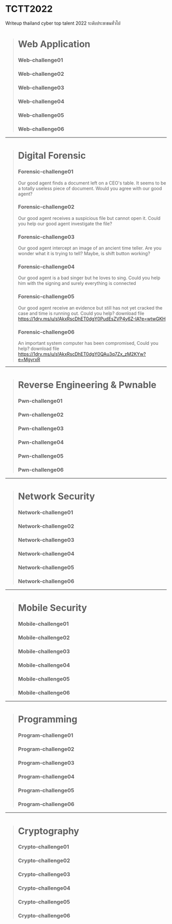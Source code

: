 # TCTT2022
Writeup thailand cyber top talent 2022 ระดับประชาชนทั่วไป

> # Web Application
> ### Web-challenge01
> ### Web-challenge02
> ### Web-challenge03
> ### Web-challenge04
> ### Web-challenge05
> ### Web-challenge06

---

> # Digital Forensic
> ### Forensic-challenge01
> Our good agent finds a document left on a CEO's table. It seems to be a totally useless piece of document. Would you agree with our good agent?
> ### Forensic-challenge02
> Our good agent receives a suspicious file but cannot open it. Could you help our good agent investigate the file?
> ### Forensic-challenge03
> Our good agent intercept an image of an ancient time teller. Are you wonder what it is trying to tell? Maybe, is shift button working?
> ### Forensic-challenge04
> Our good agent is a bad singer but he loves to sing. Could you help him with the signing and surely everything is connected
> ### Forensic-challenge05
> Our good agent receive an evidence but still has not yet cracked the case and time is running out. Could you help?
> download file
> https://1drv.ms/u/s!AkxRscDhET0dgY0PudEsZVP4y6Z-IA?e=wtwGKH
> ### Forensic-challenge06
> An important system computer has been compromised, Could you help?
> download file
> https://1drv.ms/u/s!AkxRscDhET0dgY0QAu3q7Zx_zM2KYw?e=MgyrxR

---

> # Reverse Engineering & Pwnable
> ### Pwn-challenge01
> ### Pwn-challenge02
> ### Pwn-challenge03
> ### Pwn-challenge04
> ### Pwn-challenge05
> ### Pwn-challenge06

---

> # Network Security
> ### Network-challenge01
> ### Network-challenge02
> ### Network-challenge03
> ### Network-challenge04
> ### Network-challenge05
> ### Network-challenge06

---

> # Mobile Security
> ### Mobile-challenge01
> ### Mobile-challenge02
> ### Mobile-challenge03
> ### Mobile-challenge04
> ### Mobile-challenge05
> ### Mobile-challenge06

---

> # Programming
> ### Program-challenge01
> ### Program-challenge02
> ### Program-challenge03
> ### Program-challenge04
> ### Program-challenge05
> ### Program-challenge06

---

> # Cryptography
> ### Crypto-challenge01
> ### Crypto-challenge02
> ### Crypto-challenge03
> ### Crypto-challenge04
> ### Crypto-challenge05
> ### Crypto-challenge06







